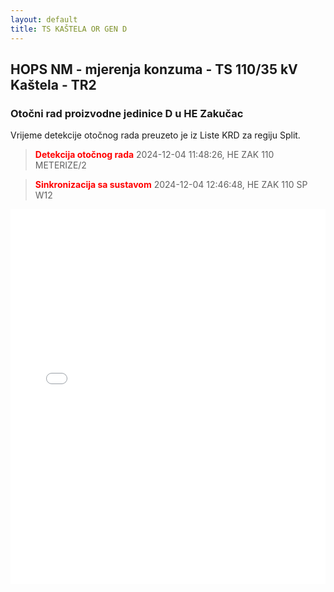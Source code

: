 ```yaml
---
layout: default
title: TS KAŠTELA OR GEN D
---
```

## HOPS NM - mjerenja konzuma - TS 110/35 kV Kaštela - TR2

### Otočni rad proizvodne jedinice D u HE Zakučac

Vrijeme detekcije otočnog rada preuzeto je iz Liste KRD za regiju Split.

> **<font color="red">Detekcija otočnog rada</font>** 2024-12-04 11:48:26, HE ZAK 110 METERIZE/2

> **<font color="red">Sinkronizacija sa sustavom</font>** 2024-12-04 12:46:48, HE ZAK 110 SP W12


<div class="wide-graph">
    <iframe src="{{ site.baseurl }}/konzum/htmls/ts-kastela-tr2-or-gen-d.html" width="100%" height="600px" frameborder="0"></iframe>
</div>